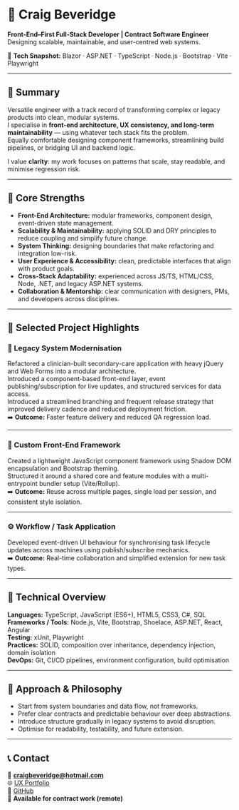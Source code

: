 # 👋 Craig Beveridge  
**Front-End–First Full-Stack Developer | Contract Software Engineer**  
Designing scalable, maintainable, and user-centred web systems.

🧠 **Tech Snapshot:** Blazor · ASP.NET · TypeScript · Node.js · Bootstrap · Vite · Playwright

---

## 🧭 Summary
Versatile engineer with a track record of transforming complex or legacy products into clean, modular systems.  
I specialise in **front-end architecture, UX consistency, and long-term maintainability** — using whatever tech stack fits the problem.  
Equally comfortable designing component frameworks, streamlining build pipelines, or bridging UI and backend logic.  

I value **clarity**: my work focuses on patterns that scale, stay readable, and minimise regression risk.

---

## 💪 Core Strengths
- **Front-End Architecture:** modular frameworks, component design, event-driven state management.  
- **Scalability & Maintainability:** applying SOLID and DRY principles to reduce coupling and simplify future change.  
- **System Thinking:** designing boundaries that make refactoring and integration low-risk.  
- **User Experience & Accessibility:** clean, predictable interfaces that align with product goals.  
- **Cross-Stack Adaptability:** experienced across JS/TS, HTML/CSS, Node, .NET, and legacy ASP.NET systems.  
- **Collaboration & Mentorship:** clear communication with designers, PMs, and developers across disciplines.  

---

## 🚀 Selected Project Highlights

### 🏥 Legacy System Modernisation
Refactored a clinician-built secondary-care application with heavy jQuery and Web Forms into a modular architecture.  
Introduced a component-based front-end layer, event publishing/subscription for live updates, and structured services for data access.  
Introduced a streamlined branching and frequent release strategy that improved delivery cadence and reduced deployment friction.  
➡️ **Outcome:** Faster feature delivery and reduced QA regression load.

---

### 🧩 Custom Front-End Framework
Created a lightweight JavaScript component framework using Shadow DOM encapsulation and Bootstrap theming.  
Structured it around a shared core and feature modules with a multi-entrypoint bundler setup (Vite/Rollup).  
➡️ **Outcome:** Reuse across multiple pages, single load per session, and consistent style isolation.

---

### ⚙️ Workflow / Task Application
Developed event-driven UI behaviour for synchronising task lifecycle updates across machines using publish/subscribe mechanics.  
➡️ **Outcome:** Real-time collaboration and simplified extension for new task types.

---

## 🧰 Technical Overview
**Languages:** TypeScript, JavaScript (ES6+), HTML5, CSS3, C#, SQL  
**Frameworks / Tools:** Node.js, Vite, Bootstrap, Shoelace, ASP.NET, React, Angular  
**Testing:** xUnit, Playwright  
**Practices:** SOLID, composition over inheritance, dependency injection, domain isolation  
**DevOps:** Git, CI/CD pipelines, environment configuration, build optimisation  

---

## 💬 Approach & Philosophy
- Start from system boundaries and data flow, not frameworks.  
- Prefer clear contracts and predictable behaviour over deep abstractions.  
- Introduce structure gradually in legacy systems to avoid disruption.  
- Optimise for readability, testability, and future extension.

---

## 📞 Contact
📧 **craigbeveridge@hotmail.com**  
🌐 [UX Portfolio](https://cbeveridge74.wixsite.com/davidoff)  
🐙 [GitHub](https://github.com/cbeveridge74?tab=repositories)  
💼 **Available for contract work (remote)**
